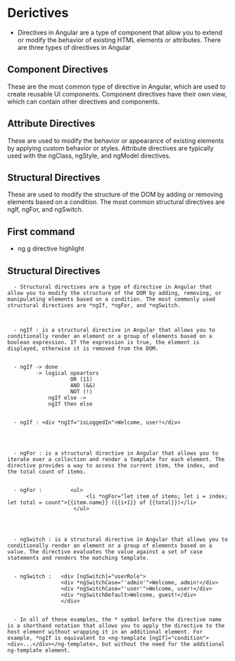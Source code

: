 # Derictives 

- Directives in Angular are a type of component that allow you to extend or modify the behavior of existing   HTML elements or attributes. There are three types of directives in Angular


## Component Directives 

These are the most common type of directive in Angular, which are used to create reusable UI components. Component directives have their own view, which can contain other directives and components.

## Attribute Directives 

These are used to modify the behavior or appearance of existing elements by applying custom behavior or styles. Attribute directives are typically used with the ngClass, ngStyle, and ngModel directives.

## Structural Directives 

These are used to modify the structure of the DOM by adding or removing elements based on a condition. The most common structural directives are ngIf, ngFor, and ngSwitch.


##   First command 
    
   - ng g directive highlight



##  Structural Directives 

      - Structural directives are a type of directive in Angular that allow you to modify the structure of the DOM by adding, removing, or manipulating elements based on a condition. The most commonly used structural directives are *ngIf, *ngFor, and *ngSwitch.



      - ngIf : is a structural directive in Angular that allows you to conditionally render an element or a group of elements based on a boolean expression. If the expression is true, the element is displayed, otherwise it is removed from the DOM.


      - ngIf -> done
             -> logical opeartors
                        OR (11)
                        AND (&&)
                        NOT (!)
                 ngIf else ->
                 ngIf then else


      - ngIf : <div *ngIf="isLoggedIn">Welcome, user!</div>




      - ngFor : is a structural directive in Angular that allows you to iterate over a collection and render a template for each element. The directive provides a way to access the current item, the index, and the total count of items.


      - ngFor :         <ul>
                             <li *ngFor="let item of items; let i = index; let total = count">{{item.name}} ({{i+1}} of {{total}})</li>
                         </ul>




      - ngSwitch : is a structural directive in Angular that allows you to conditionally render an element or a group of elements based on a value. The directive evaluates the value against a set of case statements and renders the matching template.   


      - ngSwitch :   <div [ngSwitch]="userRole">
                     <div *ngSwitchCase="'admin'">Welcome, admin!</div>
                     <div *ngSwitchCase="'user'">Welcome, user!</div>
                     <div *ngSwitchDefault>Welcome, guest!</div>
                     </div>   


      - In all of these examples, the * symbol before the directive name is a shorthand notation that allows you to apply the directive to the host element without wrapping it in an additional element. For example, *ngIf is equivalent to <ng-template [ngIf]="condition"><div>...</div></ng-template>, but without the need for the additional ng-template element.              
